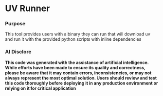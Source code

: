 # UV Runner

### Purpose

This tool provides users with a binary they can run that will download uv and run it with the provided python scripts with inline dependencies


### AI Disclore

**This code was generated with the assistance of artificial intelligence. While efforts have been made to ensure its quality and correctness, please be aware that it may contain errors, inconsistencies, or may not always represent the most optimal solution. Users should review and test this code thoroughly before deploying it in any production environment or relying on it for critical application**
